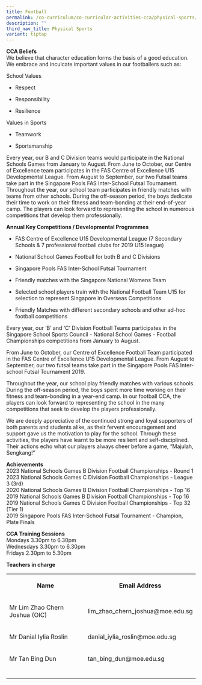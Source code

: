 ```yaml
---
title: Football
permalink: /co-curriculum/co-curricular-activities-cca/physical-sports/football/
description: ""
third_nav_title: Physical Sports
variant: tiptap
---
```

<p><strong>CCA Beliefs</strong><br>We believe that character education forms the basis of a good education. We embrace and inculcate important values in our footballers such as:</p><p>School Values</p><ul data-tight="true" class="tight"><li><p>Respect</p></li><li><p>Responsibility&nbsp;</p></li><li><p>Resilience&nbsp;</p></li></ul><p>Values in Sports</p><ul data-tight="true" class="tight"><li><p>Teamwork</p></li><li><p>Sportsmanship</p></li></ul><p>Every year, our B and C Division teams would participate in the National Schools Games from January to August. From June to October, our Centre of Excellence team participates in the FAS Centre of Excellence U15 Developmental League. From August to September, our two Futsal teams take part in the Singapore Pools FAS Inter-School Futsal Tournament. Throughout the year, our school team participates in friendly matches with teams from other schools. During the off-season period, the boys dedicate their time to work on their fitness and team-bonding at their end-of-year camp. The players can look forward to representing the school in numerous competitions that develop them professionally.</p><p><strong>Annual Key Competitions / Developmental Programmes</strong><br></p><ul data-tight="true" class="tight"><li><p>FAS Centre of Excellence U15 Developmental League (7 Secondary Schools &amp; 7 professional football clubs for 2019 U15 league)</p></li><li><p>National School Games Football for both B and C Divisions&nbsp;</p></li><li><p>Singapore Pools FAS Inter-School Futsal Tournament</p></li><li><p>Friendly matches with the Singapore National Womens Team</p></li><li><p>Selected school players train with the National Football Team U15 for selection to represent Singapore in Overseas Competitions</p></li><li><p>Friendly Matches with different secondary schools and other ad-hoc football competitions</p></li></ul><p>Every year, our ‘B’ and ‘C’ Division Football Teams participates in the Singapore School Sports Council - National School Games - Football Championships competitions from January to August.&nbsp;</p><p>From June to October, our Centre of Excellence Football Team participated in the FAS Centre of Excellence U15 Developmental League. From August to September, our two futsal teams take part in the Singapore Pools FAS Inter-school Futsal Tournament 2019.</p><p>Throughout the year, our school play friendly matches with various schools. During the off-season period, the boys spent more time working on their fitness and team-bonding in a year-end camp. In our football CCA, the players can look forward to representing the school in the&nbsp;many competitions that seek to develop the players professionally.&nbsp;</p><p>We are deeply appreciative of the continued strong and loyal supporters of both parents and students alike, as their fervent encouragement and support gave us the motivation to play for the school. Through these activities, the players have learnt to be more resilient and self-disciplined. Their actions echo what our players always cheer before a game, “Majulah, Sengkang!”</p><p><strong>Achievements</strong><br>2023 National Schools Games B Division Football Championships - Round 1<br>2023 National Schools Games C Division Football Championships - League 3 (3rd)<br>2020 National Schools Games B Division Football Championships - Top 16&nbsp;<br>2019 National Schools Games B Division Football Championships - Top 16<br>2019 National Schools Games C Division Football Championships - Top 32 (Tier 1)<br>2019 Singapore Pools FAS Inter-School Futsal Tournament - Champion, Plate Finals&nbsp;<br></p><p><strong>CCA Training Sessions</strong><br>Mondays 3.30pm to 6.30pm<br>Wednesdays 3.30pm to 6.30pm<br>Fridays 2.30pm to 5.30pm</p><p><strong>Teachers in charge</strong><br></p><table><tbody><tr><th rowspan="1" colspan="1"><p>Name</p></th><th rowspan="1" colspan="1"><p>Email Address</p></th></tr><tr><td rowspan="1" colspan="1"><p>Mr Lim Zhao Chern Joshua (OIC)</p></td><td rowspan="1" colspan="1"><p>lim_zhao_chern_joshua@moe.edu.sg</p></td></tr><tr><td rowspan="1" colspan="1"><p>Mr Danial Iylia Roslin</p></td><td rowspan="1" colspan="1"><p>danial_iylia_roslin@moe.edu.sg</p></td></tr><tr><td rowspan="1" colspan="1"><p>Mr Tan Bing Dun</p></td><td rowspan="1" colspan="1"><p>tan_bing_dun@moe.edu.sg</p></td></tr><tr><td rowspan="1" colspan="1"><p></p></td><td rowspan="1" colspan="1"><p></p></td></tr></tbody></table><p></p><p></p>